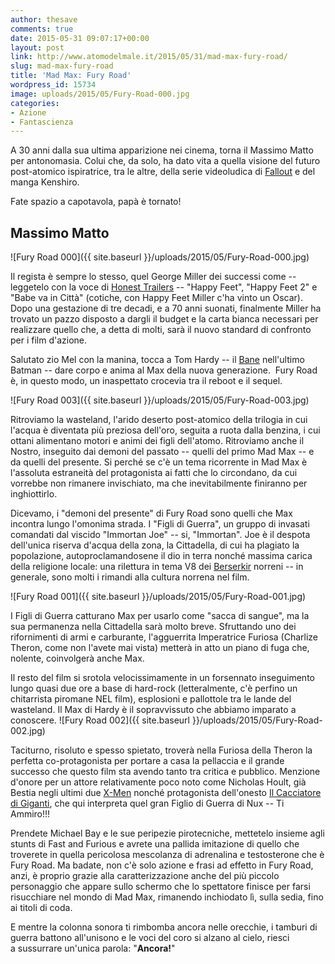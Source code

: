```yaml
---
author: thesave
comments: true
date: 2015-05-31 09:07:17+00:00
layout: post
link: http://www.atomodelmale.it/2015/05/31/mad-max-fury-road/
slug: mad-max-fury-road
title: 'Mad Max: Fury Road'
wordpress_id: 15734
image: uploads/2015/05/Fury-Road-000.jpg
categories:
- Azione
- Fantascienza
---
```


A 30 anni dalla sua ultima apparizione nei cinema, torna il Massimo Matto per antonomasia. Colui che, da solo, ha dato vita a quella visione del futuro post-atomico ispiratrice, tra le altre, della serie videoludica di [Fallout](/2008/12/31/fallout-3/) e del manga Kenshiro.

Fate spazio a capotavola, papà è tornato!

## Massimo Matto

![Fury Road 000]({{ site.baseurl }}/uploads/2015/05/Fury-Road-000.jpg)

Il regista è sempre lo stesso, quel George Miller dei successi come -- leggetelo con la voce di [Honest Trailers](https://www.youtube.com/watch?v=TjxoMgkjez8) -- "Happy Feet", "Happy Feet 2" e "Babe va in Città" (cotiche, con Happy Feet Miller c'ha vinto un Oscar). Dopo una gestazione di tre decadi, e a 70 anni suonati, finalmente Miller ha trovato un pazzo disposto a dargli il budget e la carta bianca necessari per realizzare quello che, a detta di molti, sarà il nuovo standard di confronto per i film d'azione.

Salutato zio Mel con la manina, tocca a Tom Hardy -- il [Bane](/2012/09/29/the-dark-knight-rises-il-cavaliere-oscuro-il-ritorno/) nell'ultimo Batman -- dare corpo e anima al Max della nuova generazione.  Fury Road è, in questo modo, un inaspettato crocevia tra il reboot e il sequel.

![Fury Road 003]({{ site.baseurl }}/uploads/2015/05/Fury-Road-003.jpg)

Ritroviamo la wasteland, l'arido deserto post-atomico della trilogia in cui l'acqua è diventata più preziosa dell'oro, seguita a ruota dalla benzina, i cui ottani alimentano motori e animi dei figli dell'atomo. Ritroviamo anche il Nostro, inseguito dai demoni del passato -- quelli del primo Mad Max -- e da quelli del presente. Si perché se c'è un tema ricorrente in Mad Max è l'assoluta estraneità del protagonista ai fatti che lo circondano, da cui vorrebbe non rimanere invischiato, ma che inevitabilmente finiranno per inghiottirlo.

Dicevamo, i "demoni del presente" di Fury Road sono quelli che Max incontra lungo l'omonima strada. I "Figli di Guerra", un gruppo di invasati comandati dal viscido "Immortan Joe" -- si, "Immortan". Joe è il despota dell'unica riserva d'acqua della zona, la Cittadella, di cui ha plagiato la popolazione, autoproclamandosene il dio in terra nonché massima carica della religione locale: una rilettura in tema V8 dei [Berserkir](http://it.wikipedia.org/wiki/Berserkr) norreni -- in generale, sono molti i rimandi alla cultura norrena nel film.

![Fury Road 001]({{ site.baseurl }}/uploads/2015/05/Fury-Road-001.jpg)

I Figli di Guerra catturano Max per usarlo come "sacca di sangue", ma la sua permanenza nella Cittadella sarà molto breve. Sfruttando uno dei rifornimenti di armi e carburante, l'agguerrita Imperatrice Furiosa (Charlize Theron, come non l'avete mai vista) metterà in atto un piano di fuga che, nolente, coinvolgerà anche Max.

Il resto del film si srotola velocissimamente in un forsennato inseguimento lungo quasi due ore a base di hard-rock (letteralmente, c'è perfino un chitarrista piromane NEL film), esplosioni e pallottole tra le lande del wasteland. Il Max di Hardy è il sopravvissuto che abbiamo imparato a conoscere. ![Fury Road 002]({{ site.baseurl }}/uploads/2015/05/Fury-Road-002.jpg)

Taciturno, risoluto e spesso spietato, troverà nella Furiosa della Theron la perfetta co-protagonista per portare a casa la pellaccia e il grande successo che questo film sta avendo tanto tra critica e pubblico. Menzione d'onore per un attore relativamente poco noto come Nicholas Hoult, già Bestia negli ultimi due [X-Men](/2014/05/31/x-men-giorni-di-un-futuro-passato/) nonché protagonista dell'onesto [Il Cacciatore di Giganti](/2013/03/31/il-cacciatore-di-giganti/), che qui interpreta quel gran Figlio di Guerra di Nux -- Ti Ammiro!!!

Prendete Michael Bay e le sue peripezie pirotecniche, mettetelo insieme agli stunts di Fast and Furious e avrete una pallida imitazione di quello che troverete in quella pericolosa mescolanza di adrenalina e testosterone che è Fury Road. Ma badate, non c'è solo azione e frasi ad effetto in Fury Road, anzi, è proprio grazie alla caratterizzazione anche del più piccolo personaggio che appare sullo schermo che lo spettatore finisce per farsi risucchiare nel mondo di Mad Max, rimanendo inchiodato lì, sulla sedia, fino ai titoli di coda.

E mentre la colonna sonora ti rimbomba ancora nelle orecchie, i tamburi di guerra battono all'unisono e le voci del coro si alzano al cielo, riesci a sussurrare un'unica parola: "**Ancora!**"
